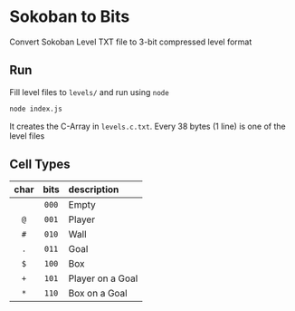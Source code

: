 # Sokoban to Bits

Convert Sokoban Level TXT file to 3-bit compressed level format

## Run

Fill level files to `levels/` and run using `node`

```sh
node index.js
```

It creates the C-Array in `levels.c.txt`. Every 38 bytes (1 line) is one of the level files

## Cell Types

| char | bits | description |
| :-: | :-: | :- |
| ` ` | `000` | Empty |
| `@` | `001` | Player |
| `#` | `010` | Wall |
| `.` | `011` | Goal |
| `$` | `100` | Box |
| `+` | `101` | Player on a Goal |
| `*` | `110` | Box on a Goal |

